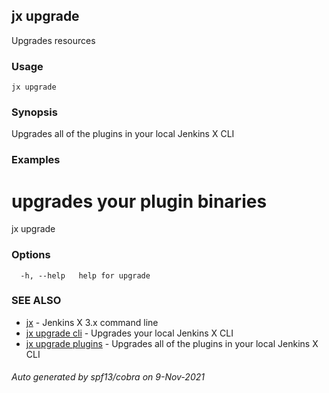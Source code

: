 ## jx upgrade

Upgrades resources

### Usage

```
jx upgrade
```

### Synopsis

Upgrades all of the plugins in your local Jenkins X CLI

### Examples

  # upgrades your plugin binaries
  jx upgrade

### Options

```
  -h, --help   help for upgrade
```

### SEE ALSO

* [jx](jx.md)	 - Jenkins X 3.x command line
* [jx upgrade cli](jx_upgrade_cli.md)	 - Upgrades your local Jenkins X CLI
* [jx upgrade plugins](jx_upgrade_plugins.md)	 - Upgrades all of the plugins in your local Jenkins X CLI

###### Auto generated by spf13/cobra on 9-Nov-2021
